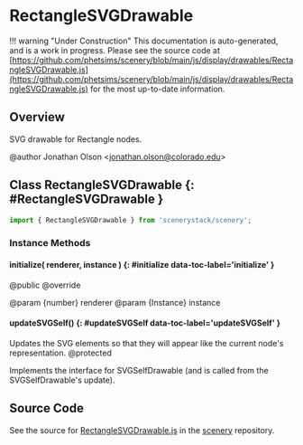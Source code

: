 # RectangleSVGDrawable

!!! warning "Under Construction"
    This documentation is auto-generated, and is a work in progress. Please see the source code at
    [https://github.com/phetsims/scenery/blob/main/js/display/drawables/RectangleSVGDrawable.js](https://github.com/phetsims/scenery/blob/main/js/display/drawables/RectangleSVGDrawable.js) for the most up-to-date information.

## Overview

SVG drawable for Rectangle nodes.

@author Jonathan Olson &lt;jonathan.olson@colorado.edu&gt;

## Class RectangleSVGDrawable {: #RectangleSVGDrawable }


```js
import { RectangleSVGDrawable } from 'scenerystack/scenery';
```
### Instance Methods

#### initialize( renderer, instance ) {: #initialize data-toc-label='initialize' }

@public
@override

@param {number} renderer
@param {Instance} instance

#### updateSVGSelf() {: #updateSVGSelf data-toc-label='updateSVGSelf' }

Updates the SVG elements so that they will appear like the current node's representation.
@protected

Implements the interface for SVGSelfDrawable (and is called from the SVGSelfDrawable's update).



## Source Code

See the source for [RectangleSVGDrawable.js](https://github.com/phetsims/scenery/blob/main/js/display/drawables/RectangleSVGDrawable.js) in the [scenery](https://github.com/phetsims/scenery) repository.
